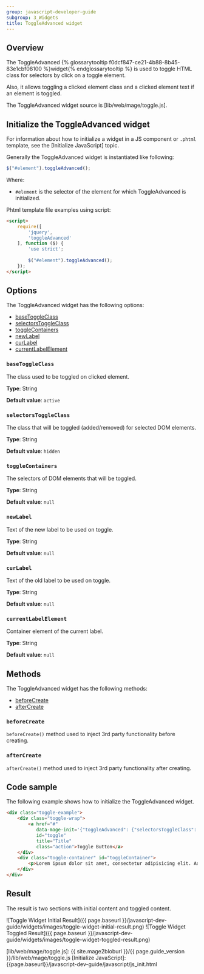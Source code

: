 ```yaml
---
group: javascript-developer-guide
subgroup: 3_Widgets
title: ToggleAdvanced widget
---
```


## Overview

The ToggleAdvanced {% glossarytooltip f0dcf847-ce21-4b88-8b45-83e1cbf08100 %}widget{% endglossarytooltip %} is used to toggle HTML class for selectors by click on a toggle element.

Also, it allows toggling a clicked element class and a clicked element text if an element is toggled.

The ToggleAdvanced widget source is [lib/web/mage/toggle.js].

## Initialize the ToggleAdvanced widget

For information about how to initialize a widget in a JS component or `.phtml` template, see the [Initialize JavaScript] topic.

Generally the ToggleAdvanced widget is instantiated like following:

```javascript
$("#element").toggleAdvanced();
```

Where:
-   `#element` is the selector of the element for which ToggleAdvanced is initialized.

Phtml template file examples using script:

```html
<script>
    require([
        'jquery',
        'toggleAdvanced'
    ], function ($) {
        'use strict';
        
        $("#element").toggleAdvanced();
    });
</script>
```

## Options

The ToggleAdvanced widget has the following options:

- [baseToggleClass](#basetoggleclass)
- [selectorsToggleClass](#selectorstoggleclass)
- [toggleContainers](#togglecontainers)
- [newLabel](#newlabel)
- [curLabel](#curlabel)
- [currentLabelElement](#currentlabelelement)

### `baseToggleClass`

The class used to be toggled on clicked element.

**Type**: String

**Default value**: `active`

### `selectorsToggleClass`

The class that will be toggled (added/removed) for selected DOM elements.

**Type**: String

**Default value**: `hidden`

### `toggleContainers`

The selectors of DOM elements that will be toggled.

**Type**: String

**Default value**: `null`

### `newLabel`

Text of the new label to be used on toggle.

**Type**: String

**Default value**: `null`

### `curLabel`

Text of the old label to be used on toggle.

**Type**: String

**Default value**: `null`

### `currentLabelElement`

Container element of the current label.

**Type**: String

**Default value**: `null`

## Methods

The ToggleAdvanced widget has the following methods:

- [beforeCreate](#beforecreate)
- [afterCreate](#aftercreate)

### `beforeCreate`

`beforeCreate()` method used to inject 3rd party functionality before creating.

### `afterCreate`

`afterCreate()` method used to inject 3rd party functionality after creating.

## Code sample

The following example shows how to initialize the ToggleAdvanced widget.

```html
<div class="toggle-example">
    <div class="toggle-wrap">
        <a href="#"
           data-mage-init='{"toggleAdvanced": {"selectorsToggleClass": "active", "baseToggleClass": "expanded", "toggleContainers": "#toggleContainer", "newLabel": "Expanded Toggle Button"}}'
           id="toggle"
           title="Title"
           class="action">Toggle Button</a>
    </div>
    <div class="toggle-container" id="toggleContainer">
        <p>Lorem ipsum dolor sit amet, consectetur adipisicing elit. Ad autem, corporis ducimus ex in ipsam minima nisi nulla officiis omnis quae quaerat quasi quo ratione reiciendis rem repellendus temporibus, voluptates.</p>
    </div>
</div>
```

## Result

The result is two sections with initial content and toggled content.

![Toggle Widget Initial Result]({{ page.baseurl }}/javascript-dev-guide/widgets/images/toggle-widget-initial-result.png)
![Toggle Widget Toggled Result]({{ page.baseurl }}/javascript-dev-guide/widgets/images/toggle-widget-toggled-result.png)

[lib/web/mage/toggle.js]: {{ site.mage2bloburl }}/{{ page.guide_version }}/lib/web/mage/toggle.js
[Initialize JavaScript]: {{page.baseurl}}/javascript-dev-guide/javascript/js_init.html
